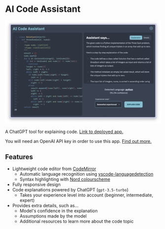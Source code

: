 # AI Code Assistant

![Screenshot of AI Code Assistant application](screenshot.png)

A ChatGPT tool for explaining code. [Link to deployed app.](https://dlazaro.ca/code-assistant/)

You will need an OpenAI API key in order to use this app. [Find out more.](https://platform.openai.com/docs/api-reference/authentication)

## Features

- Lightweight code editor from [CodeMirror](https://codemirror.net/)
  - Automatic language recognition using [vscode-languagedetection](https://github.com/microsoft/vscode-languagedetection)
  - Syntax highlighting with [Nord colourscheme](https://www.nordtheme.com/)
- Fully responsive design
- Code explanations powered by ChatGPT (`gpt-3.5-turbo`)
  - Takes your experience level into account (beginner, intermediate, expert)
- Provides extra details, such as...
  - Model's confidence in the explanation
  - Assumptions made by the model
  - Additional resources to learn more about the code topic
